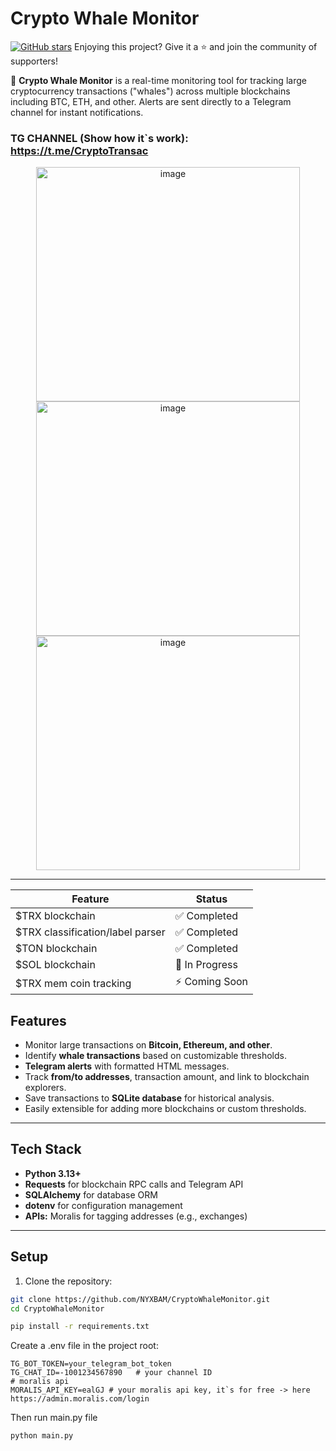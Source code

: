 # Crypto Whale Monitor
[![GitHub stars](https://img.shields.io/github/stars/NYXBAM/CryptoWhaleMonitor?style=social)](https://github.com/NYXBAM/CryptoWhaleMonitor/stargazers)
Enjoying this project? Give it a ⭐ and join the community of supporters!


🐋 **Crypto Whale Monitor** is a real-time monitoring tool for tracking large cryptocurrency transactions ("whales") across multiple blockchains including BTC, ETH, and other. Alerts are sent directly to a Telegram channel for instant notifications.

### TG CHANNEL (Show how it`s work):  https://t.me/CryptoTransac

<p align="center">
  <img width="422" height="375" alt="image" src="https://github.com/user-attachments/assets/8fa0e371-6338-48a6-918e-995b4a410da8" />

  <img width="422" height="375" alt="image" src="https://github.com/user-attachments/assets/19b9cfa0-9209-41f0-8fb6-318fa87c1147" />
  
  <img width="422" height="375" alt="image" src="https://github.com/user-attachments/assets/7a81f942-a9a3-47f4-a465-803c1a47ed51" />
</p>


---
| Feature | Status |
|---------|--------|
| $TRX blockchain | ✅ Completed    |
| $TRX classification/label parser | ✅ Completed   |
  $TON blockchain | ✅ Completed    |
| $SOL blockchain| 🚧 In Progress |
| $TRX mem coin tracking| ⚡ Coming Soon  |

## Features

- Monitor large transactions on **Bitcoin, Ethereum, and other**.
- Identify **whale transactions** based on customizable thresholds.
- **Telegram alerts** with formatted HTML messages.
- Track **from/to addresses**, transaction amount, and link to blockchain explorers.
- Save transactions to **SQLite database** for historical analysis.
- Easily extensible for adding more blockchains or custom thresholds.

---

## Tech Stack

- **Python 3.13+**
- **Requests** for blockchain RPC calls and Telegram API
- **SQLAlchemy** for database ORM
- **dotenv** for configuration management
- **APIs:** Moralis for tagging addresses (e.g., exchanges)

---

## Setup

1. Clone the repository:

```bash
git clone https://github.com/NYXBAM/CryptoWhaleMonitor.git
cd CryptoWhaleMonitor
```

```bash
pip install -r requirements.txt
```
Create a .env file in the project root:
```
TG_BOT_TOKEN=your_telegram_bot_token
TG_CHAT_ID=-1001234567890   # your channel ID
# moralis api 
MORALIS_API_KEY=ealGJ # your moralis api key, it`s for free -> here https://admin.moralis.com/login
```

Then run main.py file 
```bash
python main.py
```
